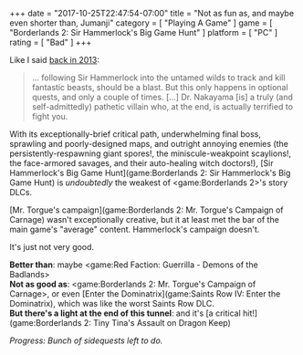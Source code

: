 +++
date = "2017-10-25T22:47:54-07:00"
title = "Not as fun as, and maybe even shorter than, Jumanji"
category = [ "Playing A Game" ]
game = [ "Borderlands 2: Sir Hammerlock's Big Game Hunt" ]
platform = [ "PC" ]
rating = [ "Bad" ]
+++

Like I said [back in 2013]($SiteBaseURL$2013/01/30/borderlands-2-sir-hammerlocks-big-game-hunt-2/):

<blockquote>... following Sir Hammerlock into the untamed wilds to track and kill fantastic beasts, should be a blast. But this only happens in optional quests, and only a couple of times. [...] Dr. Nakayama [is] a truly (and self-admittedly) pathetic villain who, at the end, is actually terrified to fight you.</blockquote>

With its exceptionally-brief critical path, underwhelming final boss, sprawling and poorly-designed maps, and outright annoying enemies (the persistently-respawning giant spores!, the miniscule-weakpoint scaylions!, the face-armored savages, and their auto-healing witch doctors!), [Sir Hammerlock's Big Game Hunt](game:Borderlands 2: Sir Hammerlock's Big Game Hunt) is <i>undoubtedly</i> the weakest of <game:Borderlands 2>'s story DLCs.

[Mr. Torgue's campaign](game:Borderlands 2: Mr. Torgue's Campaign of Carnage) wasn't exceptionally creative, but it at least met the bar of the main game's "average" content.  Hammerlock's campaign doesn't.

It's just not very good.

<b>Better than</b>: maybe <game:Red Faction: Guerrilla - Demons of the Badlands>  
<b>Not as good as</b>: <game:Borderlands 2: Mr. Torgue's Campaign of Carnage>, or even [Enter the Dominatrix](game:Saints Row IV: Enter the Dominatrix), which was like the worst Saints Row DLC.  
<b>But there's a light at the end of this tunnel</b>: and it's [a critical hit!](game:Borderlands 2: Tiny Tina's Assault on Dragon Keep)

<i>Progress: Bunch of sidequests left to do.</i>
